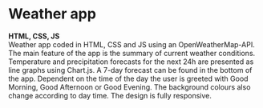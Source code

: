 # Weather app
**HTML, CSS, JS**<br />
Weather app coded in HTML, CSS and JS using an OpenWeatherMap-API. The main feature of the app is the summary of current weather conditions. Temperature and precipitation forecasts for the next 24h are presented as line graphs using Chart.js. A 7-day forecast can be found in the bottom of the app. Dependent on the time of the day the user is greeted with Good Morning, Good Afternoon or Good Evening. The background colours also change according to day time. The design is fully responsive.